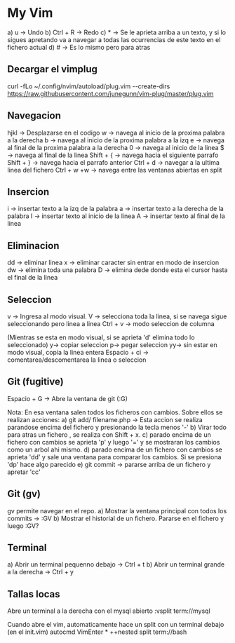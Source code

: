 My Vim
===================

a) u -> Undo
b) Ctrl + R -> Redo
c) * -> Se le aprieta arriba a un texto, y si lo sigues apretando va a navegar a todas las ocurrencias de este texto en el fichero actual
d) # -> Es lo mismo pero para atras

Decargar el vimplug
--------------------
curl -fLo ~/.config/nvim/autoload/plug.vim --create-dirs https://raw.githubusercontent.com/junegunn/vim-plug/master/plug.vim

Navegacion
--------------------------------
  hjkl -> Desplazarse en el codigo
  w -> navega al inicio de la proxima palabra a la derecha
  b -> navega al inicio de la proxima palabra a la izq
  e -> navega al final de la proxima palabra a la derecha
  0 -> navega al inicio de la linea
  $ -> navega al final de la linea
  Shift + { -> navega hacia el siguiente parrafo
  Shift + } -> navega hacia el parrafo anterior
  Ctrl + d -> navegar a la ultima linea del fichero
  Ctrl + w +w -> navega entre las ventanas abiertas en split

Insercion
------------
i -> insertar texto a la izq de la palabra
a -> insertar texto a la derecha de la palabra
I -> insertar texto al inicio de la linea
A -> insertar texto al final de la linea

Eliminacion
---------------
dd -> eliminar linea
x  -> eliminar caracter sin entrar en modo de insercion
dw -> elimina toda una palabra
D -> elimina dede donde esta el cursor hasta el final de la linea


Seleccion
----------------
v -> Ingresa al modo visual.
V -> selecciona toda la linea, si se navega sigue seleccionando pero linea a linea
Ctrl + v -> modo seleccion de columna
 
(Mientras se esta en modo visual, si se aprieta 'd' elimina todo lo seleccionado)
y-> copiar seleccion
p-> pegar seleccion
yy-> sin estar en modo visual, copia la linea entera
Espacio + ci -> comentarea/descomentarea la linea o seleccion 
 

Git (fugitive)
--------------
Espacio + G -> Abre la ventana de git (:G)

Nota: En esa ventana salen todos los ficheros con cambios. Sobre ellos se realizan acciones:
a) git add/ filename.php -> Esta accion se realiza parandose encima del fichero y presionando la tecla menos '-'
b) Virar todo para atras un fichero , se realiza con Shift + x.
c) parado encima de un fichero con cambios se aprieta 'p' y luego '=' y se mostraran los cambios como un arbol ahi mismo.
d) parado encima de un fichero con cambios se aprieta 'dd' y sale una ventana para comparar los cambios. Si se presiona 'dp' hace algo parecido
e) git commit -> pararse arriba de un fichero y apretar 'cc'

Git (gv)
-----------------
gv permite navegar en el repo.
a) Mostrar la ventana principal con todos los commits -> :GV
b) Mostrar el historial de un fichero. Pararse en el fichero y luego :GV?

Terminal
----------------
a) Abrir un terminal pequenno debajo -> Ctrl + t
b) Abrir un terminal grande a la derecha -> Ctrl + y

Tallas locas
--------------

Abre un terminal a la derecha con el mysql abierto
:vsplit term://mysql

Cuando abre el vim, automaticamente hace un split con un terminal debajo
(en el init.vim)
autocmd VimEnter * ++nested split term://bash 
